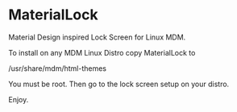 # MaterialLock
Material Design inspired Lock Screen for Linux MDM. 


To install on any MDM Linux Distro copy MaterialLock to 

/usr/share/mdm/html-themes

You must be root. Then go to the lock screen setup on your distro. 

Enjoy. 



